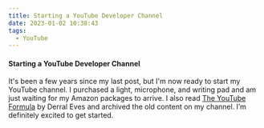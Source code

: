 ```yaml
---
title: Starting a YouTube Developer Channel
date: 2023-01-02 10:38:43
tags:
  - YouTube
---
```


<h4>Starting a YouTube Developer Channel</h4>
It's been a few years since my last post, but I'm now ready to start my YouTube channel.
 I purchased a light, microphone, and writing pad and am just waiting for my Amazon packages to arrive. I also read <a href="">The YouTube Formula</a> by Derral Eves and archived the old content on my channel. I’m definitely excited to get started.

<br>

<br>
